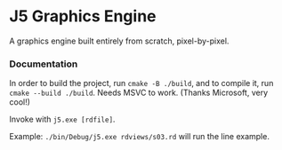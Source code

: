 # J5 Graphics Engine

A graphics engine built entirely from scratch, pixel-by-pixel.

### Documentation

In order to build the project, run `cmake -B ./build`, and to compile it,
run `cmake --build ./build`. Needs MSVC to work. (Thanks Microsoft, very cool!)

Invoke with `j5.exe [rdfile]`.

Example: `./bin/Debug/j5.exe rdviews/s03.rd` will run the line example.

